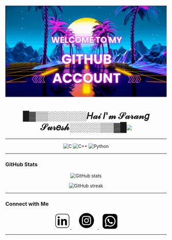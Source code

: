 ![image Alt](https://github.com/sarangsuresh-creator/Sarangsuresh-creator/blob/befec6427dd242b83ed7e24a7bd21f9c9f7b119c/github1.png)


<!--![Banner](https://raw.githubusercontent.com/sarangsuresh-creator/sarangsuresh-creator/main/Github.gif)-->

<h1 align="center">█▓▒▒░░░░░░𝐻𝒶𝒾 𝐼'𝓂 𝒮𝒶𝓇𝒶𝓃𝑔 𝒮𝓊𝓇𝑒𝓈𝒽░░░░░▒▒▓█<img src="https://media.giphy.com/media/hvRJCLFzcasrR4ia7z/giphy.gif" width="30px"/></h1>

<p align="center">
  <a href="https://github.com/sarangsuresh">
   
  </a>
</p>

---
<!--
   <p align="center">
  <img src="https://raw.githubusercontent.com/sarangsuresh-creator/sarangsuresh-creator/main/Project3.gif" width="400" alt="Banner" /> <img src="https://raw.githubusercontent.com/sarangsuresh-creator/sarangsuresh-creator/main/Project5.gif" width="200" alt="Banner" /> 
</p>

-->


<p align="center">
   <img src="https://cdn.jsdelivr.net/gh/devicons/devicon/icons/c/c-original.svg" width="50" height="50" alt="C" />
   <img src="https://cdn.jsdelivr.net/gh/devicons/devicon/icons/cplusplus/cplusplus-original.svg" width="50" height="50" alt="C++" />
   <img src="https://cdn.jsdelivr.net/gh/devicons/devicon/icons/python/python-original.svg" width="50" height="50" alt="Python" />
</p>

---




### GitHub Stats

<p align="center">
  <img src="https://github-readme-stats.vercel.app/api?username=sarangsuresh&show_icons=true&theme=radical" alt="GitHub stats" />
</p>

<p align="center">
  <img src="https://github-readme-streak-stats.herokuapp.com?user=sarangsuresh&theme=radical" alt="GitHub streak" />
</p>

---

### Connect with Me



<p align="center">
  <a href="https://www.linkedin.com/in/sarangsuresh-creator/" target="_blank">
  <img src="https://raw.githubusercontent.com/sarangsuresh-creator/sarangsuresh-creator/main/linkdin2.jpg" width="50" alt="linkdin" />
  </a>
  &nbsp;&nbsp;
<a href="https://www.instagram.com/sureshsarang44" target="_blank">
  <img src="https://raw.githubusercontent.com/sarangsuresh-creator/sarangsuresh-creator/main/instagram2.png" width="69" alt="Instagram" />
</a>
  &nbsp;&nbsp;
  <a href="https://wa.me/8075879037" target="_blank">
     <img src="https://raw.githubusercontent.com/sarangsuresh-creator/sarangsuresh-creator/main/whatsapp3.jpg" width="48" alt="whatsapp" />
  </a>
</p>


---

